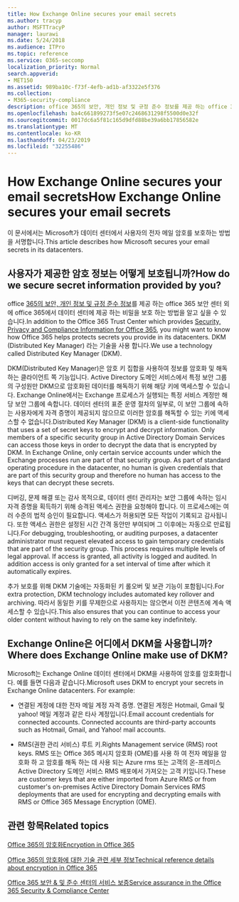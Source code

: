 ```yaml
---
title: How Exchange Online secures your email secrets
ms.author: tracyp
author: MSFTTracyP
manager: laurawi
ms.date: 5/24/2018
ms.audience: ITPro
ms.topic: reference
ms.service: O365-seccomp
localization_priority: Normal
search.appverid:
- MET150
ms.assetid: 989ba10c-f73f-4efb-ad1b-af3322e5f376
ms.collection:
- M365-security-compliance
description: office 365의 보안, 개인 정보 및 규정 준수 정보를 제공 하는 office 365 보안 센터 외에 office 365에서 데이터 센터에 제공 하는 비밀을 보호 하는 방법을 알고 싶을 수 있습니다. DKM (Distributed Key Manager) 라는 기술을 사용 합니다.
ms.openlocfilehash: ba4c661899273f5e07c2468631298f5500d0e32f
ms.sourcegitcommit: 0017dc6a5f81c165d9dfd88be39a6bb17856582e
ms.translationtype: MT
ms.contentlocale: ko-KR
ms.lasthandoff: 04/23/2019
ms.locfileid: "32255486"
---
```

# <a name="how-exchange-online-secures-your-email-secrets"></a><span data-ttu-id="4b762-104">How Exchange Online secures your email secrets</span><span class="sxs-lookup"><span data-stu-id="4b762-104">How Exchange Online secures your email secrets</span></span>

<span data-ttu-id="4b762-105">이 문서에서는 Microsoft가 데이터 센터에서 사용자의 전자 메일 암호를 보호하는 방법을 서명합니다.</span><span class="sxs-lookup"><span data-stu-id="4b762-105">This article describes how Microsoft secures your email secrets in its datacenters.</span></span>
  
## <a name="how-do-we-secure-secret-information-provided-by-you"></a><span data-ttu-id="4b762-106">사용자가 제공한 암호 정보는 어떻게 보호됩니까?</span><span class="sxs-lookup"><span data-stu-id="4b762-106">How do we secure secret information provided by you?</span></span>

<span data-ttu-id="4b762-107">office [365의 보안, 개인 정보 및 규정 준수 정보](https://go.microsoft.com/fwlink/?linkid=874644)를 제공 하는 office 365 보안 센터 외에 office 365에서 데이터 센터에 제공 하는 비밀을 보호 하는 방법을 알고 싶을 수 있습니다.</span><span class="sxs-lookup"><span data-stu-id="4b762-107">In addition to the Office 365 Trust Center which provides [Security, Privacy and Compliance Information for Office 365](https://go.microsoft.com/fwlink/?linkid=874644), you might want to know how Office 365 helps protects secrets you provide in its datacenters.</span></span> <span data-ttu-id="4b762-108">DKM (Distributed Key Manager) 라는 기술을 사용 합니다.</span><span class="sxs-lookup"><span data-stu-id="4b762-108">We use a technology called Distributed Key Manager (DKM).</span></span>
  
<span data-ttu-id="4b762-p103">DKM(Distributed Key Manager)은 암호 키 집합을 사용하여 정보를 암호화 및 해독하는 클라이언트 쪽 기능입니다. Active Directory 도메인 서비스에서 특정 보안 그룹의 구성원만 DKM으로 암호화된 데이터를 해독하기 위해 해당 키에 액세스할 수 있습니다. Exchange Online에서는 Exchange 프로세스가 실행되는 특정 서비스 계정만 해당 보안 그룹에 속합니다. 데이터 센터의 표준 운영 절차의 일부로, 이 보안 그룹에 속하는 사용자에게 자격 증명이 제공되지 않으므로 이러한 암호를 해독할 수 있는 키에 액세스할 수 없습니다.</span><span class="sxs-lookup"><span data-stu-id="4b762-p103">Distributed Key Manager (DKM) is a client-side functionality that uses a set of secret keys to encrypt and decrypt information. Only members of a specific security group in Active Directory Domain Services can access those keys in order to decrypt the data that is encrypted by DKM. In Exchange Online, only certain service accounts under which the Exchange processes run are part of that security group. As part of standard operating procedure in the datacenter, no human is given credentials that are part of this security group and therefore no human has access to the keys that can decrypt these secrets.</span></span>
  
<span data-ttu-id="4b762-p104">디버깅, 문제 해결 또는 감사 목적으로, 데이터 센터 관리자는 보안 그룹에 속하는 임시 자격 증명을 획득하기 위해 승격된 액세스 권한을 요청해야 합니다. 이 프로세스에는 여러 수준의 법적 승인이 필요합니다. 액세스가 허용되면 모든 작업이 기록되고 감사됩니다. 또한 액세스 권한은 설정된 시간 간격 동안만 부여되며 그 이후에는 자동으로 만료됩니다.</span><span class="sxs-lookup"><span data-stu-id="4b762-p104">For debugging, troubleshooting, or auditing purposes, a datacenter administrator must request elevated access to gain temporary credentials that are part of the security group. This process requires multiple levels of legal approval. If access is granted, all activity is logged and audited. In addition access is only granted for a set interval of time after which it automatically expires.</span></span>
  
<span data-ttu-id="4b762-117">추가 보호를 위해 DKM 기술에는 자동화된 키 롤오버 및 보관 기능이 포함됩니다.</span><span class="sxs-lookup"><span data-stu-id="4b762-117">For extra protection, DKM technology includes automated key rollover and archiving.</span></span> <span data-ttu-id="4b762-118">따라서 동일한 키를 무제한으로 사용하지는 않으면서 이전 콘텐츠에 계속 액세스할 수 있습니다.</span><span class="sxs-lookup"><span data-stu-id="4b762-118">This also ensures that you can continue to access your older content without having to rely on the same key indefinitely.</span></span>
  
## <a name="where-does-exchange-online-make-use-of-dkm"></a><span data-ttu-id="4b762-119">Exchange Online은 어디에서 DKM을 사용합니까?</span><span class="sxs-lookup"><span data-stu-id="4b762-119">Where does Exchange Online make use of DKM?</span></span>

<span data-ttu-id="4b762-p106">Microsoft는 Exchange Online 데이터 센터에서 DKM을 사용하여 암호를 암호화합니다. 예를 들면 다음과 같습니다.</span><span class="sxs-lookup"><span data-stu-id="4b762-p106">Microsoft uses DKM to encrypt your secrets in Exchange Online datacenters. For example:</span></span>
  
- <span data-ttu-id="4b762-p107">연결된 계정에 대한 전자 메일 계정 자격 증명. 연결된 계정은 Hotmail, Gmail 및 yahoo! 메일 계정과 같은 타사 계정입니다.</span><span class="sxs-lookup"><span data-stu-id="4b762-p107">Email account credentials for connected accounts. Connected accounts are third-party accounts such as Hotmail, Gmail, and Yahoo! mail accounts.</span></span>
    
- <span data-ttu-id="4b762-125">RMS(권한 관리 서비스) 루트 키.</span><span class="sxs-lookup"><span data-stu-id="4b762-125">Rights Management service (RMS) root keys.</span></span> <span data-ttu-id="4b762-126">RMS 또는 Office 365 메시지 암호화 (OME)를 사용 하 여 전자 메일을 암호화 하 고 암호를 해독 하는 데 사용 되는 Azure rms 또는 고객의 온-프레미스 Active Directory 도메인 서비스 RMS 배포에서 가져오는 고객 키입니다.</span><span class="sxs-lookup"><span data-stu-id="4b762-126">These are customer keys that are either imported from Azure RMS or from customer's on-premises Active Directory Domain Services RMS deployments that are used for encrypting and decrypting emails with RMS or Office 365 Message Encryption (OME).</span></span>
    
## <a name="related-topics"></a><span data-ttu-id="4b762-127">관련 항목</span><span class="sxs-lookup"><span data-stu-id="4b762-127">Related topics</span></span>

[<span data-ttu-id="4b762-128">Office 365의 암호화</span><span class="sxs-lookup"><span data-stu-id="4b762-128">Encryption in Office 365</span></span>](encryption.md)
  
[<span data-ttu-id="4b762-129">Office 365의 암호화에 대한 기술 관련 세부 정보</span><span class="sxs-lookup"><span data-stu-id="4b762-129">Technical reference details about encryption in Office 365</span></span>](technical-reference-details-about-encryption.md)
  
[<span data-ttu-id="4b762-130">Office 365 보안 &amp; 및 준수 센터의 서비스 보증</span><span class="sxs-lookup"><span data-stu-id="4b762-130">Service assurance in the Office 365 Security &amp; Compliance Center</span></span>](https://go.microsoft.com/fwlink/?linkid=874645)
  

